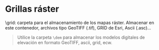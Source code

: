 # Grillas ráster

\grid: carpeta para el almacenamiento de los mapas ráster. Almacenar en este contenedor, archivos tipo GeoTIFF (.tif), GRID de Esri, Ascii (.asc)... 

> Utilice la carpeta `\dem` para almacenar los modelos digitales de elevación en formato GeoTIFF, ascii, grid, ecw.


